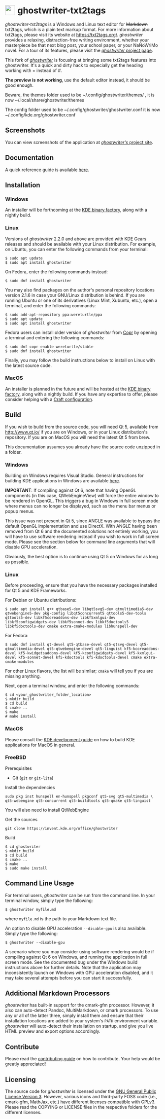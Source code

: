 # <img src="./resources/images/ghostwriter.svg" align="left" width="32" style="padding-right:5px"> ghostwriter-txt2tags



*ghostwriter-txt2tags* is a Windows and Linux text editor for ~~Markdown~~ txt2tags, which is a plain text markup format. For more information about txt2tags, please visit its website at <https://txt2tags.org/>.  *ghostwriter* provides a relaxing, distraction-free writing environment, whether your masterpiece be that next blog post, your school paper, or your NaNoWriMo novel.  For a tour of its features, please visit the [*ghostwriter* project page](http://wereturtle.github.io/ghostwriter/).

This fork of [*ghostwriter*](http://wereturtle.github.io/ghostwriter/) is focusing at bringing some txt2tags features into ghostwriter. It's a quick and dirty hack to especially get the heading working with = instead of #.

**The preview is not working**, use the default editor instead, it should be good enough.


Beware, the themes folder used to be ~/.config/ghostwriter/themes/ , it is now  ~/.local/share/ghostwriter/themes

The config folder used to be ~/.config/ghostwriter/ghostwriter.conf it is now ~/.config/kde.org/ghostwriter.conf

## Screenshots

You can view screenshots of the application at [*ghostwriter's* project site](https://ghostwriter.kde.org).

## Documentation

A quick reference guide is available [here](https://ghostwriter.kde.org/documentation/).

## Installation

### Windows

An installer will be forthcoming at the [KDE binary factory](https://binary-factory.kde.org/), along with a nightly build.

### Linux

Versions of *ghostwriter* 2.2.0 and above are provided with KDE Gears releases and should be available with your Linux distribution.  For example, on Ubuntu, you can enter the following commands from your terminal:

    $ sudo apt update
    $ sudo apt install ghostwriter

On Fedora, enter the following commands instead:

    $ sudo dnf install ghostwriter

You may also find packages on the author's personal repository locations version 2.1.6 in case your GNU/Linux distribution is behind.  If you are running Ubuntu or one of its derivatives (Linux Mint, Xubuntu, etc.), open a terminal, and enter the following commands:

    $ sudo add-apt-repository ppa:wereturtle/ppa
    $ sudo apt update
    $ sudo apt install ghostwriter

Fedora users can install older version of *ghostwriter* from [Copr](https://copr.fedorainfracloud.org/) by opening a terminal and entering the following commands:

    $ sudo dnf copr enable wereturtle/stable
    $ sudo dnf install ghostwriter

Finally, you may follow the build instructions below to install on Linux with the latest source code.

### MacOS

An installer is planned in the future and will be hosted at the [KDE binary factory](https://binary-factory.kde.org/), along with a nightly build.  If you have any expertise to offer, please consider helping with a [Craft configuration](https://community.kde.org/Craft).

## Build

If you wish to build from the source code, you will need Qt 5, available from <http://www.qt.io/> if you are on Windows, or in your Linux distribution's repository. If you are on MacOS you will need the latest Qt 5 from brew.

This documentation assumes you already have the source code unzipped in a folder.

### Windows

Building on Windows requires Visual Studio.  General instructions for building KDE applications in Windows are available [here](https://community.kde.org/Get_Involved/development/Windows).

**IMPORTANT**: If compiling against Qt 6, note that having OpenGL components (in this case, QWebEngineView) will force the entire window to be rendered in OpenGL.  This triggers a bug in Windows in full screen mode where menus can no longer be displayed, such as the menu bar menus or popup menus.

This issue was not present in Qt 5, since ANGLE was available to bypass the default OpenGL implementation and use DirectX.  With ANGLE having been removed from Qt 6 and the documented solutions not entirely working, you will have to use software rendering instead if you wish to work in full screen mode.  Please see the section below for command line arguments that will disable GPU acceleration.

Obviously, the best option is to continue using Qt 5 on Windows for as long as possible.

### Linux

Before proceeding, ensure that you have the necessary packages installed for Qt 5 and KDE Frameworks.

For Debian or Ubuntu distributions:

    $ sudo apt install g++ qtbase5-dev libqt5svg5-dev qtmultimedia5-dev qtwebengine5-dev pkg-config libqt5concurrent5 qttools5-dev-tools qttools5-dev libkf5coreaddons-dev libkf5xmlgui-dev libkf5configwidgets-dev libkf5sonnet-dev libkf5doctools5 libkf5doctools-dev cmake extra-cmake-modules libhunspell-dev

For Fedora:

    $ sudo dnf install qt-devel qt5-qtbase-devel qt5-qtsvg-devel qt5-qtmultimedia-devel qt5-qtwebengine-devel qt5-linguist kf5-kcoreaddons-devel kf5-kwidgetsaddons-devel kf5-kconfigwidgets-devel kf5-kxmlgui-devel kf5-sonnet-devel kf5-kdoctools kf5-kdoctools-devel cmake extra-cmake-modules

For other Linux flavors, the list will be similar; `cmake` will tell you if you are missing anything.

Next, open a terminal window, and enter the following commands:

    $ cd <your_ghostwriter_folder_location>
    $ mkdir build
    $ cd build
    $ cmake ..
    $ make
    # make install

### MacOS

Please consult the [KDE development guide](https://community.kde.org/Get_Involved/development/Mac) on how to build KDE applications for MacOS in general.

### FreeBSD

Prerequisites

* Git (`git` or `git-lite`)

Install the dependencies

    sudo pkg inst hunspell en-hunspell pkgconf qt5-svg qt5-multimedia \
    qt5-webengine qt5-concurrent qt5-buildtools qt5-qmake qt5-linguist

You will also need to install QtWebEngine

Get the sources

    git clone https://invent.kde.org/office/ghostwriter

Build

    $ cd ghostwriter
    $ mkdir build
    $ cd build
    $ cmake ..
    $ make
    $ sudo make install

## Command Line Usage

For terminal users, *ghostwriter* can be run from the command line.  In your terminal window, simply type the following:

    $ ghostwriter myfile.md

where `myfile.md` is the path to your Markdown text file.

An option to disable GPU acceleration `--disable-gpu` is also available.  Simply type the following:

    $ ghostwriter --disable-gpu

A scenario where you may consider using software rendering would be if compiling against Qt 6 on Windows, and running the application in full screen mode.  See the documented bug under the Windows build instructions above for further details.  Note that the application may inconsistently launch on Windows with GPU acceleration disabled, and it may take several attempts before you can start it successfully.

## Additional Markdown Processors

*ghostwriter* has built-in support for the cmark-gfm processor.  However, it also can auto-detect Pandoc, MultiMarkdown, or cmark processors.  To use any or all of the latter three, simply install them and ensure that their installation locations are added to your system's `PATH` environment variable.  *ghostwriter* will auto-detect their installation on startup, and give you live HTML preview and export options accordingly.

## Contribute

Please read the [contributing guide](https://ghostwriter.kde.org/contribute/) on how to contribute.  Your help would be greatly appreciated!

## Licensing

The source code for *ghostwriter* is licensed under the [GNU General Public License Version 3](http://www.gnu.org/licenses/gpl.html).  However, various icons and third-party FOSS code (i.e., cmark-gfm, MathJax, etc.) have different licenses compatible with GPLv3.  Please read the COPYING or LICENSE files in the respective folders for the different licenses.
